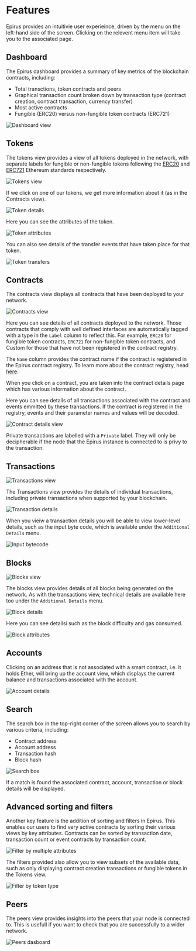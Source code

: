 # Features

Epirus provides an intuitivie user experieince, driven by the menu on the left-hand side of the screen. Clicking on the relevent menu item will take you to the associated page.

## Dashboard

The Epirus dashboard provides a summary of key metrics of the blockchain contracts, including:

- Total transctions, token contracts and peers
- Graphical transaction count broken down by transaction type (contract creation, contract transaction, currency transfer)
- Most active contracts
- Fungible (ERC20) versus non-fungible token contracts (ERC721)

![Dashboard view](./img/dashboard.png)

## Tokens

The tokens view provides a view of all tokens deployed in the network, with separate labels for 
fungible or non-fungible tokens following the [ERC20](http://eips.ethereum.org/EIPS/eip-20) and [ERC721](http://eips.ethereum.org/EIPS/eip-721) Ethereum standards respectively.

![Tokens view](./img/tokens.png)

If we click on one of our tokens, we get more information about it (as in the Contracts view).

![Token details](./img/token_details.png)

Here you can see the attributes of the token.

![Token attributes](./img/token_attributes.png)

You can also see details of the transfer events that have taken place for that token.

![Token transfers](./img/token_transfers.png)

## Contracts

The contracts view displays all contracts that have been deployed to your network.

![Contracts view](./img/contracts.png)

Here you can see details of all contracts deployed to the network. Those contracts that comply with well defined interfaces are automatically tagged with a type in the `Label` column to reflect this. For example, `ERC20` for fungible token contracts, `ERC721` for non-fungible token contracts, and Custom for those that have not been registered in the contract registry.

The `Name` column provides the contract name if the contract is registered in the Epirus contract registry. To learn more about the contract registry, head [here](metadata.md).

When you click on a contract, you are taken into the contract details page which has various information about the contract.

Here you can see details of all transactions associated with the contract and events emmitted by these transactions. If the contract is registered in the registry, events and their parameter names and values will be decoded.

![Contract details view](./img/contract_details.png)

Private transactions are labelled with a `Private` label. They will only be decipherable if the node that the Epirus instance is connected to is privy to the transaction.

## Transactions

![Transactions view](./img/transactions.png)

The Transactions view provides the details of individual transactions, including private transactions when supported by your blockchain.

![Transaction details](./img/transaction_details.png)

When you vieiw a transaction details you will be able to view lower-level details, such as the input byte code, which is available under the `Additional Details` menu.

![Input bytecode](./img/input_bytecode.png)

## Blocks

![Blocks view](./img/blocks.png)

The blocks view provides details of all blocks being generated on the network. As with the transactions view, technical details are available here too under the `Additional Details` menu.

![Block details](./img/block_details.png)

Here you can see detailsi such as the block difficulty and gas consumed.

![Block attributes](./img/block_attributes.png)

## Accounts

Clicking on an address that is not associated with a smart contract, i.e. it holds Ether, will bring up the account view, which displays the current balance and transactions associated with the account.

![Account details](./img/account_details.png)

## Search

The search box in the top-right corner of the screen allows you to search by various criteria, including:

- Contract address
- Account address
- Transaction hash
- Block hash

![Search box](./img/search.png)

If a match is found the associated contract, account, transaction or block details will be displayed.

## Advanced sorting and filters

Another key feature is the addition of sorting and filters in Epirus. This enables our users to 
find very active contracts by sorting their various views by key attributes. Contracts can be 
sorted by transaction date, transaction count or event contracts by transaction count.

![Filter by multiple attributes](./img/filtering.png)

The filters provided also allow you to view subsets of the available data, such as only 
displaying contract creation transactions or fungible tokens in the Tokens view.

![Filter by token type](./img/filtering_tokens.png)

## Peers

The peers view provides insights into the peers that your node is connected to. This is usefull if you want to check that you are successfully to a wider network.

![Peers dasboard](./img/peers.png)
